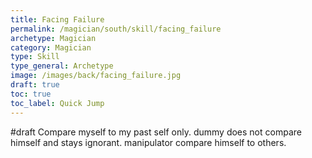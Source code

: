 ```yaml
---
title: Facing Failure
permalink: /magician/south/skill/facing_failure
archetype: Magician
category: Magician
type: Skill
type_general: Archetype
image: /images/back/facing_failure.jpg
draft: true
toc: true
toc_label: Quick Jump
---
```

#draft Compare myself to my past self only. dummy does not compare himself and stays ignorant. manipulator compare himself to others.
